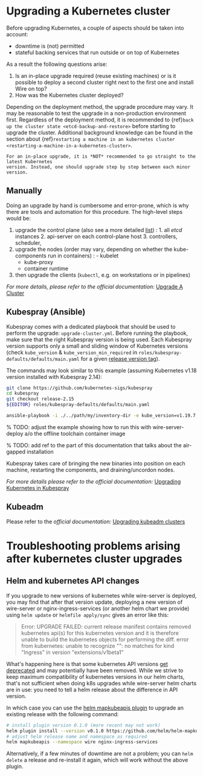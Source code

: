 # Upgrading a Kubernetes cluster

Before upgrading Kubernetes, a couple of aspects should be taken into account:

- downtime is (not) permitted
- stateful backing services that run outside or on top of Kubernetes

As a result the following questions arise:

1. Is an in-place upgrade required (reuse existing machines) or is it possible to
   deploy a second cluster right next to the first one and install Wire on top?
2. How was the Kubernetes cluster deployed?

Depending on the deployment method, the upgrade procedure may vary. It may be reasonable to test
the upgrade in a non-production environment first.
Regardless of the deployment method, it is recommended to {ref}`back up the cluster state
<etcd-backup-and-restore>` before starting to upgrade the cluster. Additional background knowledge
can be found in the section about {ref}`restarting a machine in an kubernetes cluster <restarting-a-machine-in-a-kubernetes-cluster>`.

```{warning}
For an in-place upgrade, it is *NOT* recommended to go straight to the latest Kubernetes
version. Instead, one should upgrade step by step between each minor version.
```

## Manually

Doing an upgrade by hand is cumbersome and error-prone, which is why there are tools and
automation for this procedure. The high-level steps would be:

1. upgrade the control plane (also see a more detailed [list](https://kubernetes.io/docs/tasks/administer-cluster/cluster-upgrade/#manual-deployments))
   : 1. all *etcd* instances
     2. api-server on each control-plane host
     3. controllers, scheduler,
2. upgrade the nodes (order may vary, depending on whether the kube-components run in containers)
   : - kubelet
     - kube-proxy
     - container runtime
3. then upgrade the clients (`kubectl`, e.g. on workstations or in pipelines)

*For more details, please refer to the official documentation:*
[Upgrade A Cluster](https://kubernetes.io/docs/tasks/administer-cluster/cluster-upgrade/)

## Kubespray (Ansible)

Kubespray comes with a dedicated playbook that should be used to perform the upgrade:
`upgrade-cluster.yml`. Before running the playbook, make sure that the right Kubespray version
is being used. Each Kubespray version supports only a small and sliding window of Kubernetes
versions (check `kube_version` & `kube_version_min_required` in `roles/kubespray-defaults/defaults/main.yaml`
for a given [release version tag](https://github.com/kubernetes-sigs/kubespray/releases)).

The commands may look similar to this example (assuming Kubernetes v1.18 version installed
with Kubespray 2.14):

```bash
git clone https://github.com/kubernetes-sigs/kubespray
cd kubespray
git checkout release-2.15
${EDITOR} roles/kubespray-defaults/defaults/main.yaml

ansible-playbook -i ./../path/my/inventory-dir -e kube_version=v1.19.7 ./upgrade-cluster.yml
```

% TODO: adjust the example showing how to run this with wire-server-deploy a/o the offline toolchain container image

% TODO: add ref to the part of this documentation that talks about the air-gapped installation

Kubespray takes care of bringing the new binaries into position on each machine, restarting
the components, and draining/uncordon nodes.

*For more details please refer to the official documentation:*
[Upgrading Kubernetes in Kubespray](https://kubespray.io/#/docs/upgrades)

## Kubeadm

Please refer to the *official documentation:* [Upgrading kubeadm clusters](https://kubernetes.io/docs/tasks/administer-cluster/kubeadm/kubeadm-upgrade/)

# Troubleshooting problems arising after kubernetes cluster upgrades

## Helm and kubernetes API changes

If you upgrade to new versions of kubernetes while wire-server is deployed, you may find that after that version update, deploying a new version of wire-server or nginx-ingress-services (or another helm chart we provide) using `helm update` or `helmfile apply/sync` gives an error like this:

> Error: UPGRADE FAILED: current release manifest contains removed kubernetes api(s) for this kubernetes version and it is therefore unable to build the kubernetes objects for performing the diff. error from kubernetes: unable to recognize "": no matches for kind "Ingress" in version "extensions/v1beta1"

What's happening here is that some kubernetes API versions [get deprecated](https://kubernetes.io/docs/reference/using-api/deprecation-guide/) and may potentially have been removed. While we strive to keep maximum compatibility of kubernetes versions in our helm charts, that's not sufficient when doing k8s upgrades while wire-server helm charts are in use: you need to tell a helm release about the difference in API version.

In which case you can use the [helm mapkubeapis plugin](https://github.com/helm/helm-mapkubeapis) to upgrade an existing release with the following command:

```sh
# install plugin version 0.1.0 (more recent may not work)
helm plugin install --version v0.1.0 https://github.com/helm/helm-mapkubeapis
# adjust helm release name and namespace as required
helm mapkubeapis --namespace wire nginx-ingress-services
```

Alternatively, if a few minutes of downtime are not a problem; you can `helm delete` a release and re-install it again, which will work without the above plugin.
